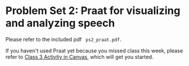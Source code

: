 # Problem Set 2: Praat for visualizing and analyzing speech
Please refer to the included pdf `` ps2_praat.pdf``.

If you haven't used Praat yet because you missed class this week, please refer to [Class 3 Activity in Canvas](https://bostoncollege.instructure.com/courses/1609064/assignments/6876842), which will get you started.
